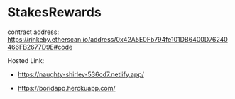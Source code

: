 # StakesRewards


contract address: https://rinkeby.etherscan.io/address/0x42A5E0Fb794fe101DB6400D76240466FB2677D9E#code


Hosted Link: 

  - https://naughty-shirley-536cd7.netlify.app/

  - https://boridapp.herokuapp.com/
